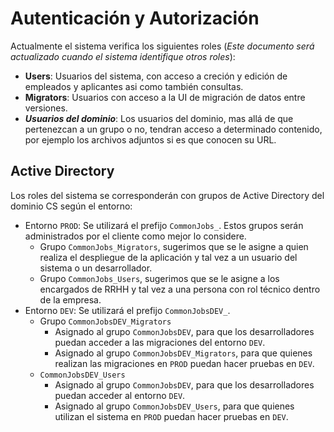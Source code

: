 ﻿# Autenticación y Autorización

Actualmente el sistema verifica los siguientes roles (_Este documento será actualizado cuando el sistema identifique otros roles_):

* **Users**: Usuarios del sistema, con acceso a creción y edición de empleados y aplicantes asi como también consultas.
* **Migrators**: Usuarios con acceso a la UI de migración de datos entre versiones.
* **_Usuarios del dominio_**: Los usuarios del dominio, mas allá de que pertenezcan a un grupo o no, tendran acceso a determinado contenido, por ejemplo los archivos adjuntos si es que conocen su URL.



## Active Directory

Los roles del sistema se corresponderán con grupos de Active Directory del dominio CS según el entorno:

* Entorno `PROD`: Se utilizará el prefijo `CommonJobs_`. Estos grupos serán administrados por el cliente como mejor lo considere.
  * Grupo `CommonJobs_Migrators`, sugerimos que se le asigne a quien realiza el despliegue de la aplicación y tal vez a un usuario del sistema o un desarrollador.
  * Grupo `CommonJobs_Users`, sugerimos que se le asigne a los encargados de RRHH y tal vez a una persona con rol técnico dentro de la empresa.
* Entorno `DEV`: Se utilizará el prefijo `CommonJobsDEV_`.
  * Grupo `CommonJobsDEV_Migrators` 
     * Asignado al grupo `CommonJobsDEV`, para que los desarrolladores puedan acceder a las migraciones del entorno `DEV`.
     * Asignado al grupo `CommonJobsDEV_Migrators`, para que quienes realizan las migraciones en `PROD` puedan hacer pruebas en `DEV`.
  * `CommonJobsDEV_Users`
     * Asignado al grupo `CommonJobsDEV`, para que los desarrolladores puedan acceder al entorno `DEV`.
     * Asignado al grupo `CommonJobsDEV_Users`, para que quienes utilizan el sistema en `PROD` puedan hacer pruebas en `DEV`.

